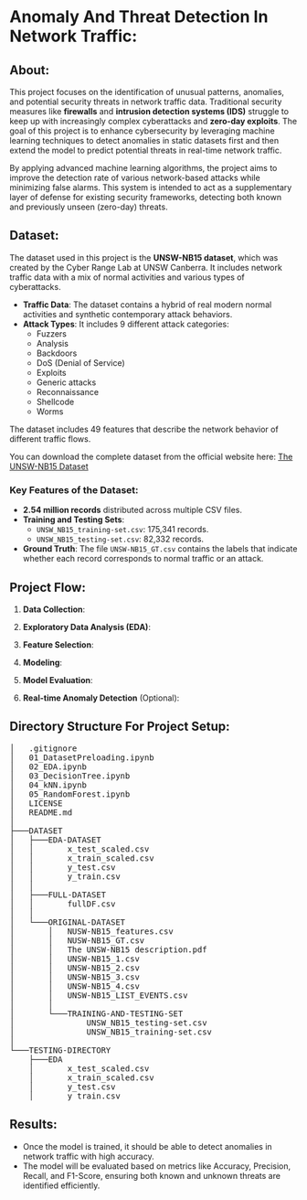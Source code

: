# Anomaly And Threat Detection In Network Traffic:

## About:

This project focuses on the identification of unusual patterns, anomalies, and potential security threats in network traffic data. Traditional security measures like **firewalls** and **intrusion detection systems (IDS)** struggle to keep up with increasingly complex cyberattacks and **zero-day exploits**. The goal of this project is to enhance cybersecurity by leveraging machine learning techniques to detect anomalies in static datasets first and then extend the model to predict potential threats in real-time network traffic.

By applying advanced machine learning algorithms, the project aims to improve the detection rate of various network-based attacks while minimizing false alarms. This system is intended to act as a supplementary layer of defense for existing security frameworks, detecting both known and previously unseen (zero-day) threats.

## Dataset:

The dataset used in this project is the **UNSW-NB15 dataset**, which was created by the Cyber Range Lab at UNSW Canberra. It includes network traffic data with a mix of normal activities and various types of cyberattacks.

- **Traffic Data**: The dataset contains a hybrid of real modern normal activities and synthetic contemporary attack behaviors.
- **Attack Types**: It includes 9 different attack categories:
  - Fuzzers
  - Analysis
  - Backdoors
  - DoS (Denial of Service)
  - Exploits
  - Generic attacks
  - Reconnaissance
  - Shellcode
  - Worms

The dataset includes 49 features that describe the network behavior of different traffic flows.

You can download the complete dataset from the official website here:
[The UNSW-NB15 Dataset](https://research.unsw.edu.au/projects/unsw-nb15-dataset)

### Key Features of the Dataset:

- **2.54 million records** distributed across multiple CSV files.
- **Training and Testing Sets**:
  - `UNSW_NB15_training-set.csv`: 175,341 records.
  - `UNSW_NB15_testing-set.csv`: 82,332 records.
- **Ground Truth**: The file `UNSW-NB15_GT.csv` contains the labels that indicate whether each record corresponds to normal traffic or an attack.

## Project Flow:

1. **Data Collection**:

   <!-- - Load the UNSW-NB15 dataset into your workspace.
   - Preprocess the data by handling missing values and normalizing the features. -->

2. **Exploratory Data Analysis (EDA)**:

   <!-- - Visualize and understand the distribution of normal vs attack data.
   - Identify any correlations between features and anomalies using data visualization tools. -->

3. **Feature Selection**:

   <!-- - Identify the most relevant features for anomaly detection.
   - Use techniques like **correlation analysis** and **feature importance** to select the best features for the model. -->

4. **Modeling**:

   <!-- - Train machine learning models (e.g., Logistic Regression, Random Forest, SVM) on the training dataset to classify network traffic as either normal or anomalous.
   - Explore both **supervised** and **unsupervised** learning techniques to detect anomalies.
   - Implement deep learning models (optional) for advanced threat detection. -->

5. **Model Evaluation**:

   <!-- - Test the model on the testing dataset to evaluate its performance.
   - Use evaluation metrics like **Accuracy**, **Precision**, **Recall**, and **F1-Score** to assess the detection capability of the model. -->

6. **Real-time Anomaly Detection** (Optional):
   <!-- - Extend the system to analyze real-time network traffic data.
   - Integrate the trained model into a real-time monitoring system to detect threats in live network traffic. -->

## Directory Structure For Project Setup:

<pre>
│   .gitignore
│   01_DatasetPreloading.ipynb
│   02_EDA.ipynb
│   03_DecisionTree.ipynb
│   04_kNN.ipynb
│   05_RandomForest.ipynb
│   LICENSE
│   README.md
│   
├───DATASET
│   ├───EDA-DATASET
│   │       x_test_scaled.csv
│   │       x_train_scaled.csv
│   │       y_test.csv
│   │       y_train.csv
│   │       
│   ├───FULL-DATASET
│   │       fullDF.csv
│   │       
│   └───ORIGINAL-DATASET
│       │   NUSW-NB15_features.csv
│       │   NUSW-NB15_GT.csv
│       │   The UNSW-NB15 description.pdf
│       │   UNSW-NB15_1.csv
│       │   UNSW-NB15_2.csv
│       │   UNSW-NB15_3.csv
│       │   UNSW-NB15_4.csv
│       │   UNSW-NB15_LIST_EVENTS.csv
│       │
│       └───TRAINING-AND-TESTING-SET
│               UNSW_NB15_testing-set.csv
│               UNSW_NB15_training-set.csv
│
└───TESTING-DIRECTORY
    ├───EDA
    │       x_test_scaled.csv
    │       x_train_scaled.csv
    │       y_test.csv
    │       y_train.csv
</pre>

## Results:

- Once the model is trained, it should be able to detect anomalies in network traffic with high accuracy.
- The model will be evaluated based on metrics like Accuracy, Precision, Recall, and F1-Score, ensuring both known and unknown threats are identified efficiently.
